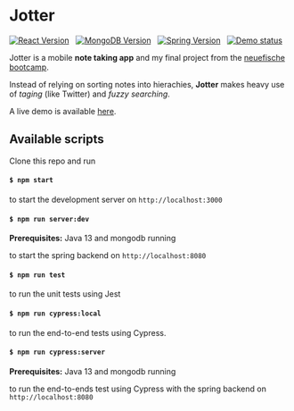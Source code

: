 # Jotter

[![React Version](https://img.shields.io/badge/React-16.13.0-informational)](https://shields.io/) &nbsp; [![MongoDB Version](https://img.shields.io/badge/MongoDB-4.2.3-informational)](https://shields.io/) &nbsp; [![Spring Version](https://img.shields.io/badge/Spring%20Boot-2.2.6-informational)](https://shields.io/) &nbsp; [![Demo status](https://img.shields.io/badge/Live%20demo-up%20to%20date-success)](https://capstone-note-app.firebaseapp.com)

Jotter is a mobile **note taking app** and my final project from the [neuefische bootcamp](https://www.neuefische.de/).

Instead of relying on sorting notes into hierachies, **Jotter** makes heavy use of _taging_ (like Twitter) and _fuzzy searching_.

A live demo is available [here](https://capstone-note-app.firebaseapp.com).

## Available scripts

Clone this repo and run

#### `$ npm start`

to start the development server on `http://localhost:3000`

#### `$ npm run server:dev`

**Prerequisites:** Java 13 and mongodb running

to start the spring backend on `http://localhost:8080`

#### `$ npm run test`

to run the unit tests using Jest

#### `$ npm run cypress:local`

to run the end-to-end tests using Cypress.

#### `$ npm run cypress:server`

**Prerequisites:** Java 13 and mongodb running

to run the end-to-ends test using Cypress with the spring backend on `http://localhost:8080`
